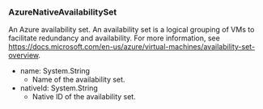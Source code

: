 ### AzureNativeAvailabilitySet
An Azure availability set. An availability set is a logical grouping of VMs to facilitate redundancy and availability. For more information, see https://docs.microsoft.com/en-us/azure/virtual-machines/availability-set-overview.

- name: System.String
  - Name of the availability set.
- nativeId: System.String
  - Native ID of the availability set.
